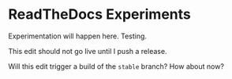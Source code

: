 # ReadTheDocs Experiments

Experimentation will happen here. Testing.

This edit should not go live until I push a release.

Will this edit trigger a build of the `stable` branch? How about now?
